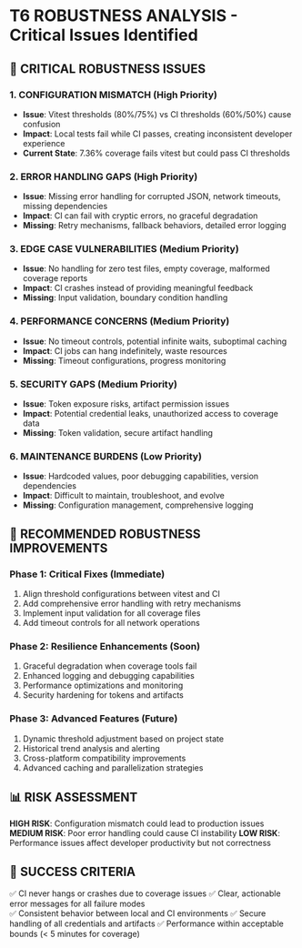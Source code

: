 # T6 ROBUSTNESS ANALYSIS - Critical Issues Identified

## 🚨 CRITICAL ROBUSTNESS ISSUES

### 1. **CONFIGURATION MISMATCH** (High Priority)
- **Issue**: Vitest thresholds (80%/75%) vs CI thresholds (60%/50%) cause confusion
- **Impact**: Local tests fail while CI passes, creating inconsistent developer experience
- **Current State**: 7.36% coverage fails vitest but could pass CI thresholds

### 2. **ERROR HANDLING GAPS** (High Priority)
- **Issue**: Missing error handling for corrupted JSON, network timeouts, missing dependencies
- **Impact**: CI can fail with cryptic errors, no graceful degradation
- **Missing**: Retry mechanisms, fallback behaviors, detailed error logging

### 3. **EDGE CASE VULNERABILITIES** (Medium Priority)
- **Issue**: No handling for zero test files, empty coverage, malformed coverage reports
- **Impact**: CI crashes instead of providing meaningful feedback
- **Missing**: Input validation, boundary condition handling

### 4. **PERFORMANCE CONCERNS** (Medium Priority)
- **Issue**: No timeout controls, potential infinite waits, suboptimal caching
- **Impact**: CI jobs can hang indefinitely, waste resources
- **Missing**: Timeout configurations, progress monitoring

### 5. **SECURITY GAPS** (Medium Priority)
- **Issue**: Token exposure risks, artifact permission issues
- **Impact**: Potential credential leaks, unauthorized access to coverage data
- **Missing**: Token validation, secure artifact handling

### 6. **MAINTENANCE BURDENS** (Low Priority)
- **Issue**: Hardcoded values, poor debugging capabilities, version dependencies
- **Impact**: Difficult to maintain, troubleshoot, and evolve
- **Missing**: Configuration management, comprehensive logging

## 🔧 RECOMMENDED ROBUSTNESS IMPROVEMENTS

### Phase 1: Critical Fixes (Immediate)
1. Align threshold configurations between vitest and CI
2. Add comprehensive error handling with retry mechanisms
3. Implement input validation for all coverage files
4. Add timeout controls for all network operations

### Phase 2: Resilience Enhancements (Soon)
1. Graceful degradation when coverage tools fail
2. Enhanced logging and debugging capabilities
3. Performance optimizations and monitoring
4. Security hardening for tokens and artifacts

### Phase 3: Advanced Features (Future)
1. Dynamic threshold adjustment based on project state
2. Historical trend analysis and alerting
3. Cross-platform compatibility improvements
4. Advanced caching and parallelization strategies

## 📊 RISK ASSESSMENT

**HIGH RISK**: Configuration mismatch could lead to production issues
**MEDIUM RISK**: Poor error handling could cause CI instability
**LOW RISK**: Performance issues affect developer productivity but not correctness

## 🎯 SUCCESS CRITERIA

✅ CI never hangs or crashes due to coverage issues
✅ Clear, actionable error messages for all failure modes  
✅ Consistent behavior between local and CI environments
✅ Secure handling of all credentials and artifacts
✅ Performance within acceptable bounds (< 5 minutes for coverage)
